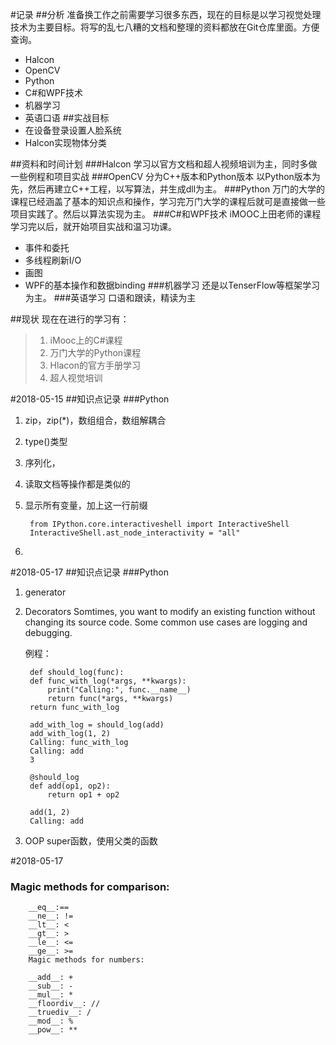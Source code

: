 #记录
##分析
准备换工作之前需要学习很多东西，现在的目标是以学习视觉处理技术为主要目标。将写的乱七八糟的文档和整理的资料都放在Git仓库里面。方便查询。

- Halcon
- OpenCV
- Python
- C#和WPF技术
- 机器学习
- 英语口语
##实战目标
- 在设备登录设置人脸系统
- Halcon实现物体分类

##资料和时间计划
###Halcon
学习以官方文档和超人视频培训为主，同时多做一些例程和项目实战
###OpenCV
分为C++版本和Python版本
以Python版本为先，然后再建立C++工程，以写算法，并生成dll为主。
###Python
万门的大学的课程已经涵盖了基本的知识点和操作，学习完万门大学的课程后就可是直接做一些项目实践了。然后以算法实现为主。
###C#和WPF技术
iMOOC上田老师的课程学习完以后，就开始项目实战和温习功课。
- 事件和委托
- 多线程刷新I/O
- 画图
- WPF的基本操作和数据binding
###机器学习
还是以TenserFlow等框架学习为主。
###英语学习
口语和跟读，精读为主

##现状
现在在进行的学习有：
> 1. iMooc上的C#课程
> 2. 万门大学的Python课程
> 3. Hlacon的官方手册学习
> 4. 超人视觉培训  

#2018-05-15
##知识点记录
###Python
1. zip，zip(*)，数组组合，数组解耦合
2. type()类型
3. 序列化，
4. 读取文档等操作都是类似的
5. 显示所有变量，加上这一行前缀

		from IPython.core.interactiveshell import InteractiveShell
		InteractiveShell.ast_node_interactivity = "all"

6. 






#2018-05-17
##知识点记录
###Python
1. generator
2. Decorators
Somtimes, you want to modify an existing function without changing its source code. Some common use cases are logging and debugging.
	
	例程：
		
		def should_log(func):
	    def func_with_log(*args, **kwargs):
	        print("Calling:", func.__name__)
	        return func(*args, **kwargs)
	    return func_with_log
	
		add_with_log = should_log(add)
		add_with_log(1, 2)
		Calling: func_with_log
		Calling: add
		3
		
		@should_log
		def add(op1, op2):
		    return op1 + op2
		​
		add(1, 2)
		Calling: add
	
3. OOP super函数，使用父类的函数

#2018-05-17
### Magic methods for comparison:
		
		
		__eq__:==
		__ne__: !=
		__lt__: <
		__gt__: >
		__le__: <=
		__ge__: >=
		Magic methods for numbers:
		
		__add__: +
		__sub__: -
		__mul__: *
		__floordiv__: //
		__truediv__: /
		__mod__: %
		__pow__: **
		